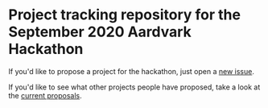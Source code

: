 # Project tracking repository for the September 2020 Aardvark Hackathon

If you'd like to propose a project for the hackathon, just open a [new issue](https://github.com/aardvarkxr/hackathon-sep20/issues/new). 

If you'd like to see what other projects people have proposed, take a look at the [current proposals](https://github.com/aardvarkxr/hackathon-sep20/issues).
